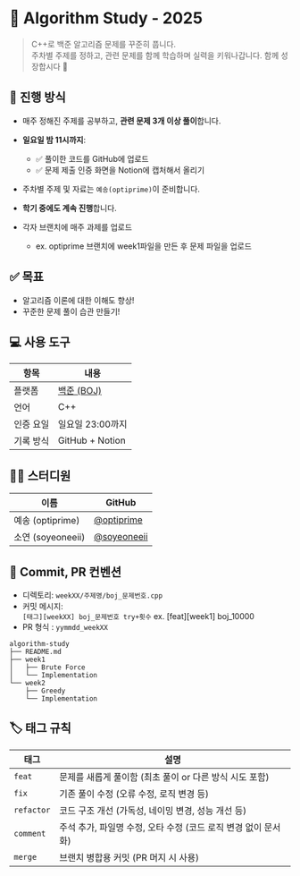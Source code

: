 # 🎯 Algorithm Study - 2025

> C++로 백준 알고리즘 문제를 꾸준히 풉니다.  
> 주차별 주제를 정하고, 관련 문제를 함께 학습하며 실력을 키워나갑니다.
> 함께 성장합시다 💪

  
  
## 📌 진행 방식

- 매주 정해진 주제를 공부하고, **관련 문제 3개 이상 풀이**합니다.
- **일요일 밤 11시까지**:
  - ✅ 풀이한 코드를 GitHub에 업로드  
  - ✅ 문제 제출 인증 화면을 Notion에 캡처해서 올리기
- 주차별 주제 및 자료는 `예송(optiprime)`이 준비합니다.
- **학기 중에도 계속 진행**합니다.

- 각자 브랜치에 매주 과제를 업로드
  - ex. optiprime 브랜치에 week1파일을 만든 후 문제 파일을 업로드

  
  


## ✅ 목표

- 알고리즘 이론에 대한 이해도 향상!
- 꾸준한 문제 풀이 습관 만들기!


  
  

## 💻 사용 도구

| 항목      | 내용             |
|-----------|------------------|
| 플랫폼    | [백준 (BOJ)](https://www.acmicpc.net/) |
| 언어      | C++              |
| 인증 요일 | 일요일 23:00까지 |
| 기록 방식 | GitHub + Notion |

  
  


## 👩‍💻 스터디원

| 이름         | GitHub                             |
|--------------|-------------------------------------------|
| 예송 (optiprime) | [@optiprime](https://github.com/optiprime)     |
| 소연 (soyeoneeii) | [@soyeoneeii](https://github.com/soyeoneeii)   |


  
  

## 📝 Commit, PR 컨벤션

- 디렉토리: `weekXX/주제명/boj_문제번호.cpp`
- 커밋 메시지:  
  `[태그][weekXX] boj_문제번호 try+횟수`
  ex. [feat][week1] boj_10000
- PR 형식 :
  `yymmdd_weekXX`

  
```plaintext
algorithm-study  
├── README.md  
├── week1
│   ├── Brute Force
│   └── Implementation  
└── week2
    ├── Greedy    
    └── Implementation  
```
  
  

## 🏷️ 태그 규칙

| 태그       | 설명                                                             |
|------------|------------------------------------------------------------------|
| `feat`     | 문제를 새롭게 풀이함 (최초 풀이 or 다른 방식 시도 포함)         |
| `fix`      | 기존 풀이 수정 (오류 수정, 로직 변경 등)                        |
| `refactor` | 코드 구조 개선 (가독성, 네이밍 변경, 성능 개선 등)              |
| `comment`  | 주석 추가, 파일명 수정, 오타 수정 (코드 로직 변경 없이 문서화) |
| `merge`    | 브랜치 병합용 커밋 (PR 머지 시 사용)                            |
  
  

